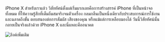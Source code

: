 iPhone X
สำหรับเราแล้ว วิสัยทัศน์ตั้งแต่เริ่มแรกเลยคือการสร้างสรรค์ iPhone 
ที่เป็นหน้าจอทั้งหมด ที่ให้ความรู้สึกที่เต็มอิ่มสมจริงจนตัวเครื่อง
กลมกลืนเป็นหนึ่งเดียวกับประสบการณ์การใช้งาน และฉลาดถึงขั้น
ตอบสนองต่อการสัมผัส เสียงของคุณ หรือแม้แต่การเหลือบมองได้ 
วันนี้วิสัยทัศน์นั้นกลายเป็นจริงแล้วด้วย iPhone X 
และนี่แหละคืออนาคต

![ลิงค์เพิ่มเติม](https://www.google.co.th/url?sa=i&rct=j&q=&esrc=s&source=images&cd=&cad=rja&uact=8&ved=0ahUKEwj8op-zwabWAhVMMY8KHQ2KAkoQjRwIBw&url=http%3A%2F%2Fnews.siamphone.com%2Fnews-32707.html&psig=AFQjCNEPz1mdagHmuSLcD-LX_yvQuIb3MQ&ust=1505541529041820)

